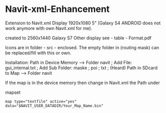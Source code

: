 # Navit-xml-Enhancement
Extension to Navit.xml
Display 1920x1080 5" (Galaxy S4 ANDROID does not work anymore with own Navit.xml for me). 

created to 2560x1440 Galaxy S7
Other display see - table - Format.pdf 

Icons are in folder - src - enclosed. The empty folder in (routing mask) can be replaced/fill with this or own.

Installation:
Path in Device Memory --> Folder navit ; Add File: gui_internal.txt ;  Add Sub Folder: maske ;  poi ;  txt ; (Heard) 
Path in SDcard to Map --> Folder navit 

If the map is in the device memory then change in Navit.xml the Path under

mapset

	map type="textfile" active="yes" data="$NAVIT_USER_DATADIR/Your_Map_Name.bin"

